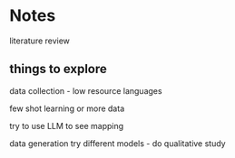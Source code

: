 
# Notes

literature review

## things to explore

data collection - low resource languages

few shot learning or more data

try to use LLM to see mapping

data generation try different models - do qualitative study
